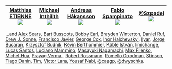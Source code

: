 | <a href="https://github.com/mattallty"><b>Matthias ETIENNE</b><br><img class="contributor" border="0" src="https://avatars2.githubusercontent.com/u/178616?v=4"></a> | <a href="https://github.com/kinok"><b>Michael Inthilith</b><br><img class="contributor" border="0" src="https://avatars2.githubusercontent.com/u/3816424?v=4"></a> | <a href="https://github.com/thecodejunkie"><b>Andreas Håkansson</b><br><img class="contributor" border="0" src="https://avatars0.githubusercontent.com/u/50543?v=4"></a> | <a href="https://github.com/fabiospampinato"><b>Fabio Spampinato</b><br><img class="contributor" border="0" src="https://avatars1.githubusercontent.com/u/1812093?v=4"></a> | <a href="https://github.com/Szpadel"><b>@Szpadel</b><br><img class="contributor" border="0" src="https://avatars3.githubusercontent.com/u/1857251?v=4"></a> |
| :------------------------------------------------------------------------------------------------------------------------------------------------------------------: | :----------------------------------------------------------------------------------------------------------------------------------------------------------------: | :----------------------------------------------------------------------------------------------------------------------------------------------------------------------: | :-------------------------------------------------------------------------------------------------------------------------------------------------------------------------: | :---------------------------------------------------------------------------------------------------------------------------------------------------------: |

...and <a href="https://github.com/searsaw">Alex Sears</a>, <a href="https://github.com/bbusschots">Bart Busscots</a>, <a href="https://github.com/Blackbaud-BobbyEarl">Bobby Earl</a>, <a href="https://github.com/bwinterton">Brayden Winterton</a>, <a href="https://github.com/DanielRuf">Daniel Ruf</a>, <a href="https://github.com/drewsonne">Drew J. Sonne</a>, <a href="https://github.com/fgarcia">Francisco Javier</a>, <a href="https://github.com/gcox">George Cox</a>, <a href="https://github.com/ihorskyi">Ihor Halchevskyi</a>, <a href="https://github.com/ilyar">Ilyar</a>, <a href="https://github.com/jorgebucaran">Jorge Bucaran</a>, <a href="https://github.com/budnix">Krzysztof Budnik</a>, <a href="https://github.com/bertho-zero">Kévin Berthommier</a>, <a href="https://github.com/kobleistvan">Köble István</a>, <a href="https://github.com/limichange">limichange</a>, <a href="https://github.com/khaosdoctor">Lucas Santos</a>, <a href="https://github.com/lmammino">Luciano Mammino</a>, <a href="https://github.com/masnagam">Masayuki Nagamachi</a>, <a href="https://github.com/mfilenko">Max Filenko</a>, <a href="https://github.com/mycaule">Michel Hua</a>, <a href="https://github.com/pra85">Prayag Verma </a>, <a href="https://github.com/robertrossmann">Robert Rossmann</a>, <a href="https://github.com/romellogoodman">Romello Goodman</a>, <a href="https://github.com/StinsonZhao">Stinson</a>, <a href="https://github.com/TiagoDanin">Tiago Danin</a>, <a href="https://github.com/enko">Tim</a>, <a href="https://github.com/vlaraort">Víctor Lara</a>, <a href="https://github.com/YOU54F">Yousaf Nabi</a>, <a href="https://github.com/cazgp">@cazgp</a>, <a href="https://github.com/dwyschka">@dwyschka</a>.